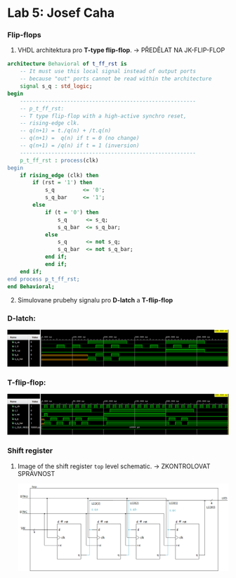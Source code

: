 # Lab 5: Josef Caha

### Flip-flops

1. VHDL architektura pro **T-type flip-flop**. -> PŘEDĚLAT NA JK-FLIP-FLOP

```vhdl
architecture Behavioral of t_ff_rst is
    -- It must use this local signal instead of output ports
    -- because "out" ports cannot be read within the architecture
    signal s_q : std_logic;
begin
    --------------------------------------------------------
    -- p_t_ff_rst:
    -- T type flip-flop with a high-active synchro reset,
    -- rising-edge clk.
    -- q(n+1) = t./q(n) + /t.q(n)
    -- q(n+1) =  q(n) if t = 0 (no change)
    -- q(n+1) = /q(n) if t = 1 (inversion)
    --------------------------------------------------------
    p_t_ff_rst : process(clk)
begin
    if rising_edge (clk) then
        if (rst = '1') then
            s_q         <= '0';
            s_q_bar     <= '1';
        else
            if (t = '0') then
                s_q      <= s_q;
                s_q_bar  <= s_q_bar;
            else 
                s_q      <= not s_q;
                s_q_bar  <= not s_q_bar;
            end if;
            end if;
    end if;        
end process p_t_ff_rst;
end Behavioral;
```

2. Simulovane prubehy signalu pro **D-latch** a **T-flip-flop**

### D-latch:
   ![simulace_D-latch](https://github.com/JosefCaha/digital-electronics-1/blob/main/05-ffs/d-latch_simulation.png)
   
### T-flip-flop:
   ![simulace t-flip-flop](https://github.com/JosefCaha/digital-electronics-1/blob/main/05-ffs/t-ff.png)

### Shift register

1. Image of the shift register `top` level schematic. -> ZKONTROLOVAT SPRÁVNOST

   ![top-shift_register](https://github.com/JosefCaha/digital-electronics-1/blob/main/05-ffs/shift_register.png)
